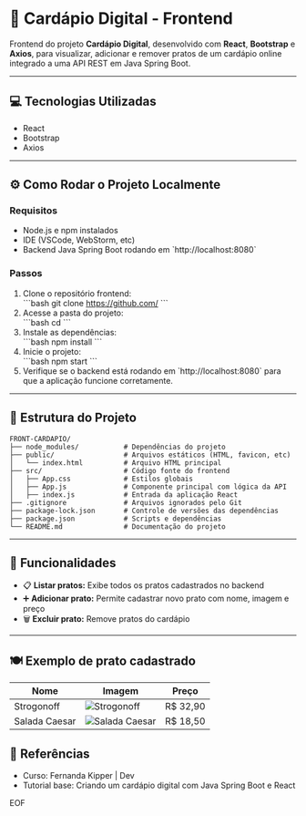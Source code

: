 
# 🍴 Cardápio Digital - Frontend

Frontend do projeto **Cardápio Digital**, desenvolvido com **React**, **Bootstrap** e **Axios**, para visualizar, adicionar e remover pratos de um cardápio online integrado a uma API REST em Java Spring Boot.

---

## 💻 Tecnologias Utilizadas

- React  
- Bootstrap  
- Axios  

---

## ⚙️ Como Rodar o Projeto Localmente

### Requisitos

- Node.js e npm instalados  
- IDE (VSCode, WebStorm, etc)  
- Backend Java Spring Boot rodando em \`http://localhost:8080\`

### Passos

1. Clone o repositório frontend:  
   \`\`\`bash
   git clone https://github.com/
   \`\`\`
2. Acesse a pasta do projeto:  
   \`\`\`bash
   cd 
   \`\`\`
3. Instale as dependências:  
   \`\`\`bash
   npm install
   \`\`\`
4. Inicie o projeto:  
   \`\`\`bash
   npm start
   \`\`\`
5. Verifique se o backend está rodando em \`http://localhost:8080\` para que a aplicação funcione corretamente.

---

## 📂 Estrutura do Projeto

```
FRONT-CARDAPIO/
├── node_modules/           # Dependências do projeto
├── public/                 # Arquivos estáticos (HTML, favicon, etc)
│   └── index.html          # Arquivo HTML principal
├── src/                    # Código fonte do frontend
│   ├── App.css             # Estilos globais
│   ├── App.js              # Componente principal com lógica da API
│   ├── index.js            # Entrada da aplicação React
├── .gitignore              # Arquivos ignorados pelo Git
├── package-lock.json       # Controle de versões das dependências
├── package.json            # Scripts e dependências
└── README.md               # Documentação do projeto
```

---

## 📝 Funcionalidades

- 📋 **Listar pratos:** Exibe todos os pratos cadastrados no backend  
- ➕ **Adicionar prato:** Permite cadastrar novo prato com nome, imagem e preço  
- 🗑️ **Excluir prato:** Remove pratos do cardápio

---

## 🍽️ Exemplo de prato cadastrado

| Nome          | Imagem                                                       | Preço    |
|---------------|--------------------------------------------------------------|----------|
| Strogonoff    | ![Strogonoff](https://upload.wikimedia.org/wikipedia/commons/1/13/Stroganoff_de_carne.JPG) | R$ 32,90 |
| Salada Caesar | ![Salada Caesar](https://upload.wikimedia.org/wikipedia/commons/6/6f/Caesar_salad_%281%29.jpg) | R$ 18,50 |



## 📖 Referências

- Curso: Fernanda Kipper | Dev  
- Tutorial base: Criando um cardápio digital com Java Spring Boot e React  

EOF
